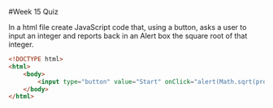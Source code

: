 #Week 15 Quiz

In a html file create JavaScript code that, using a button, asks a user to input an integer and reports back in an Alert box the square root of that integer.

```html
<!DOCTYPE html>
<html>
    <body>
        <input type="button" value="Start" onClick="alert(Math.sqrt(prompt('Give me an Int:')));">
    </body>
</html>
```
